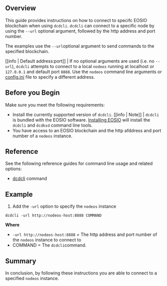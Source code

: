 ## Overview
This guide provides instructions on how to connect to specifc EOSIO blockchain when using `dcdcli`. `dcdcli` can connect to a specific node by using the `--url` optional argument, followed by the http address and port number.

The examples use the `--url`optional argument to send commands to the specified blockchain.   

[[info | Default address:port]]
| If no optional arguments are used (i.e. no `--url`), `dcdcli` attempts to connect to a local `nodeos` running at localhost or `127.0.0.1` and default port `8888`. Use the `nodeos` command line arguments or [config.ini](../../01_nodeos/02_usage/01_nodeos-configuration/#configini-location) file to specify a different address.

## Before you Begin
Make sure you meet the following requirements: 

* Install the currently supported version of `dcdcli`.
[[info | Note]]
| `dcdcli` is bundled with the EOSIO software. [Installing EOSIO](../../00_install/index.md) will install the `dcdcli` and `dcdksd` command line tools.  
* You have access to an EOSIO blockchain and the http afddress and port number of a `nodeos` instance. 

## Reference
See the following reference guides for command line usage and related options:

* [dcdcli](../index.md) command

## Example

1. Add the `-url` option to specify the `nodeos` instance 

```shell
dcdcli -url http://nodeos-host:8888 COMMAND
```
**Where**
* `-url http://nodeos-host:8888` = The http address and port number of the `nodeos` instance to connect to
* COMMAND = The `dcdcli`command.

## Summary
In conclusion, by following these instructions you are able to connect to a specified `nodeos` instance. 
